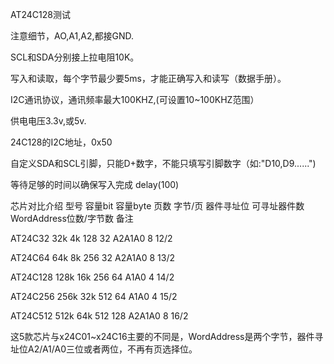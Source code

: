 AT24C128测试


注意细节，AO,A1,A2,都接GND.


SCL和SDA分别接上拉电阻10K。


写入和读取，每个字节最少要5ms，才能正确写入和读写（数据手册）。


I2C通讯协议，通讯频率最大100KHZ,(可设置10~100KHZ范围）


供电电压3.3v,或5v.


24C128的I2C地址，0x50


自定义SDA和SCL引脚，只能D+数字，不能只填写引脚数字（如:"D10,D9......")


等待足够的时间以确保写入完成
delay(100)





芯片对比介绍
型号	        容量bit	容量byte	页数	字节/页	器件寻址位	可寻址器件数	WordAddress位数/字节数	备注


AT24C32        32k	    4k	     128	    32	   A2A1A0	       8	        12/2	


AT24C64        64k	    8k     	256	    32	   A2A1A0	       8        	13/2	


AT24C128	    128k	   16k   	  256	    64	   A1A0	         4        	14/2	


AT24C256	    256k	   32k	    512    	64	   A1A0	         4	        15/2	


AT24C512	    512k	   64k	    512	    128	   A2A1A0	       8	        16/2	


这5款芯片与x24C01~x24C16主要的不同是，WordAddress是两个字节，器件寻址位A2/A1/A0三位或者两位，不再有页选择位。


                            
                        

